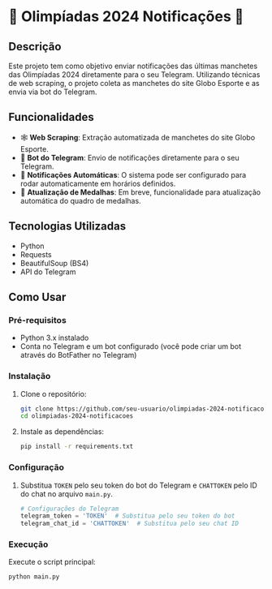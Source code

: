# 🏅 Olimpíadas 2024 Notificações 🏅

## Descrição

Este projeto tem como objetivo enviar notificações das últimas manchetes das Olimpíadas 2024 diretamente para o seu Telegram. Utilizando técnicas de web scraping, o projeto coleta as manchetes do site Globo Esporte e as envia via bot do Telegram.

## Funcionalidades

- 🕸️ **Web Scraping**: Extração automatizada de manchetes do site Globo Esporte.
- 🤖 **Bot do Telegram**: Envio de notificações diretamente para o seu Telegram.
- 🔔 **Notificações Automáticas**: O sistema pode ser configurado para rodar automaticamente em horários definidos.
- 🥇 **Atualização de Medalhas**: Em breve, funcionalidade para atualização automática do quadro de medalhas.

## Tecnologias Utilizadas

- Python
- Requests
- BeautifulSoup (BS4)
- API do Telegram

## Como Usar

### Pré-requisitos

- Python 3.x instalado
- Conta no Telegram e um bot configurado (você pode criar um bot através do BotFather no Telegram)

### Instalação

1. Clone o repositório:

    ```bash
    git clone https://github.com/seu-usuario/olimpiadas-2024-notificacoes.git
    cd olimpiadas-2024-notificacoes
    ```

2. Instale as dependências:

    ```bash
    pip install -r requirements.txt
    ```

### Configuração

1. Substitua `TOKEN` pelo seu token do bot do Telegram e `CHATTOKEN` pelo ID do chat no arquivo `main.py`.

    ```python
    # Configurações do Telegram
    telegram_token = 'TOKEN'  # Substitua pelo seu token do bot
    telegram_chat_id = 'CHATTOKEN'  # Substitua pelo seu chat ID
    ```

### Execução

Execute o script principal:

```bash
python main.py
